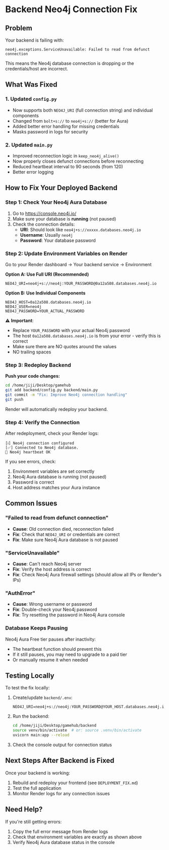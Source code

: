 # Backend Neo4j Connection Fix

## Problem
Your backend is failing with:
```
neo4j.exceptions.ServiceUnavailable: Failed to read from defunct connection
```

This means the Neo4j database connection is dropping or the credentials/host are incorrect.

## What Was Fixed

### 1. Updated `config.py`
- Now supports both `NEO4J_URI` (full connection string) and individual components
- Changed from `bolt+s://` to `neo4j+s://` (better for Aura)
- Added better error handling for missing credentials
- Masks password in logs for security

### 2. Updated `main.py`
- Improved reconnection logic in `keep_neo4j_alive()`
- Now properly closes defunct connections before reconnecting
- Reduced heartbeat interval to 90 seconds (from 120)
- Better error logging

## How to Fix Your Deployed Backend

### Step 1: Check Your Neo4j Aura Database

1. Go to https://console.neo4j.io/
2. Make sure your database is **running** (not paused)
3. Check the connection details:
   - **URI**: Should look like `neo4j+s://xxxxx.databases.neo4j.io`
   - **Username**: Usually `neo4j`
   - **Password**: Your database password

### Step 2: Update Environment Variables on Render

Go to your Render dashboard → Your backend service → Environment

**Option A: Use Full URI (Recommended)**
```
NEO4J_URI=neo4j+s://neo4j:YOUR_PASSWORD@0a12a508.databases.neo4j.io
```

**Option B: Use Individual Components**
```
NEO4J_HOST=0a12a508.databases.neo4j.io
NEO4J_USER=neo4j
NEO4J_PASSWORD=YOUR_ACTUAL_PASSWORD
```

⚠️ **Important**: 
- Replace `YOUR_PASSWORD` with your actual Neo4j password
- The host `0a12a508.databases.neo4j.io` is from your error - verify this is correct
- Make sure there are NO quotes around the values
- NO trailing spaces

### Step 3: Redeploy Backend

**Push your code changes:**
```bash
cd /home/jiji/Desktop/gamehub
git add backend/config.py backend/main.py
git commit -m "Fix: Improve Neo4j connection handling"
git push
```

Render will automatically redeploy your backend.

### Step 4: Verify the Connection

After redeployment, check your Render logs:
```
[ℹ️] Neo4j connection configured
[✅] Connected to Neo4j database.
🩵 Neo4j heartbeat OK
```

If you see errors, check:
1. Environment variables are set correctly
2. Neo4j Aura database is running (not paused)
3. Password is correct
4. Host address matches your Aura instance

## Common Issues

### "Failed to read from defunct connection"
- **Cause**: Old connection died, reconnection failed
- **Fix**: Check that `NEO4J_URI` or credentials are correct
- **Fix**: Make sure Neo4j Aura database is not paused

### "ServiceUnavailable"
- **Cause**: Can't reach Neo4j server
- **Fix**: Verify the host address is correct
- **Fix**: Check Neo4j Aura firewall settings (should allow all IPs or Render's IPs)

### "AuthError"
- **Cause**: Wrong username or password
- **Fix**: Double-check your Neo4j password
- **Fix**: Try resetting the password in Neo4j Aura console

### Database Keeps Pausing
Neo4j Aura Free tier pauses after inactivity:
- The heartbeat function should prevent this
- If it still pauses, you may need to upgrade to a paid tier
- Or manually resume it when needed

## Testing Locally

To test the fix locally:

1. Create/update `backend/.env`:
   ```
   NEO4J_URI=neo4j+s://neo4j:YOUR_PASSWORD@YOUR_HOST.databases.neo4j.io
   ```

2. Run the backend:
   ```bash
   cd /home/jiji/Desktop/gamehub/backend
   source venv/bin/activate  # or: source .venv/bin/activate
   uvicorn main:app --reload
   ```

3. Check the console output for connection status

## Next Steps After Backend is Fixed

Once your backend is working:
1. Rebuild and redeploy your frontend (see `DEPLOYMENT_FIX.md`)
2. Test the full application
3. Monitor Render logs for any connection issues

## Need Help?

If you're still getting errors:
1. Copy the full error message from Render logs
2. Check that environment variables are exactly as shown above
3. Verify Neo4j Aura database status in the console
